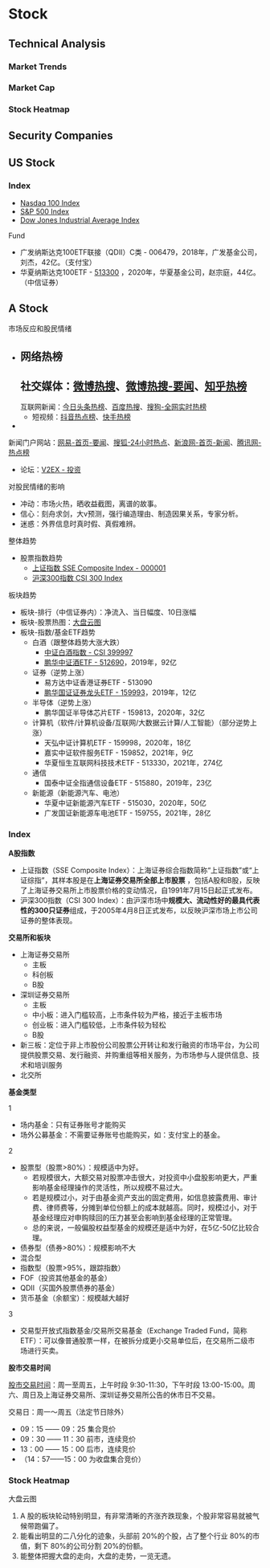 <script setup>
import { ref } from 'vue';
import NavContainer from '../components/NavContainer.vue';
import newsData from '../assets/finance/stock.json';

const data = ref(newsData);
</script>

# Stock

## Technical Analysis

### Market Trends

<NavContainer :data="data.technicalAnalysis.marketTrends"/>

### Market Cap

<NavContainer :data="data.technicalAnalysis.marketCap"/>

### Stock Heatmap

<NavContainer :data="data.technicalAnalysis.heatmap"/>

## Security Companies

<NavContainer :data="data.securityCompanies"/>

## US Stock

### Index

- [Nasdaq 100 Index](https://www.tradingview.com/chart/yZRaRQET/?symbol=NASDAQ%3ANDX)
- [S&P 500 Index](https://www.tradingview.com/chart/yZRaRQET/?symbol=SP%3ASPX)
- [Dow Jones Industrial Average Index](https://www.tradingview.com/chart/yZRaRQET/?symbol=DJ%3ADJI)

Fund

- 广发纳斯达克100ETF联接（QDII）C类 - 006479，2018年，广发基金公司，刘杰，42亿。（支付宝）
- 华夏纳斯达克100ETF - [513300](https://www.tradingview.com/chart/yZRaRQET/?symbol=SSE%3A513300)
  ，2020年，华夏基金公司，赵宗庭，44亿。（中信证券）

## A Stock

市场反应和股民情绪

- 网络热榜
  -
  社交媒体：[微博热搜](https://weibo.com/hot/search)、[微博热搜-要闻](https://weibo.com/hot/news)、[知乎热榜](https://www.zhihu.com/hot)
  -
  互联网新闻：[今日头条热榜](https://www.toutiao.com/)、[百度热搜](https://top.baidu.com/board?tab=realtime)、[搜狗-全网实时热榜](https://ie.sogou.com/top/)
  - 短视频：[抖音热点榜](https://www.douyin.com/hot)、[快手热榜](https://www.kuaishou.com/?isHome=1)
-
新闻门户网站：[网易-首页-要闻](https://www.163.com/)、[搜狐-24小时热点](https://www.sohu.com/xtopic/TURBd01ERTJNRE13)、[新浪网-首页-新闻](https://www.sina.com.cn/)、[腾讯网-热点榜](https://news.qq.com/)
- 论坛：[V2EX - 投资](https://v2ex.com/go/invest)

对股民情绪的影响

- 冲动：市场火热，晒收益截图，离谱的故事。
- 信心：刻舟求剑，大v预测，强行编造理由、制造因果关系，专家分析。
- 迷惑：外界信息时真时假、真假难辨。

整体趋势

- 股票指数趋势
  - [上证指数 SSE Composite Index - 000001](https://www.tradingview.com/chart/yZRaRQET/?symbol=SSE%3A000001)
  - [沪深300指数 CSI 300 Index](https://www.tradingview.com/chart/yZRaRQET/?symbol=SSE%3A000300)

板块趋势

- 板块-排行（中信证券内）：净流入、当日幅度、10日涨幅
- 板块-股票热图：[大盘云图](https://dapanyuntu.com/)
- 板块-指数/基金ETF趋势
  - 白酒（跟整体趋势大涨大跌）
    - [中证白酒指数 - CSI 399997](https://www.tradingview.com/chart/yZRaRQET/?symbol=SSE%3A399997)
    - [鹏华中证酒ETF - 512690](https://www.tradingview.com/chart/yZRaRQET/?symbol=SSE%3A512690)，2019年，92亿
  - 证券（逆势上涨）
    - 易方达中证香港证券ETF - 513090
    - [鹏华国证证券龙头ETF - 159993](https://www.tradingview.com/chart/yZRaRQET/?symbol=SZSE%3A159993)，2019年，12亿
  - 半导体（逆势上涨）
    - 鹏华国证半导体芯片ETF - 159813，2020年，32亿
  - 计算机（软件/计算机设备/互联网/大数据云计算/人工智能）（部分逆势上涨）
    - 天弘中证计算机ETF - 159998，2020年，18亿
    - 嘉实中证软件服务ETF - 159852，2021年，9亿
    - 华夏恒生互联网科技技术ETF - 513330，2021年，274亿
  - 通信
    - 国泰中证全指通信设备ETF - 515880，2019年，23亿
  - 新能源（新能源汽车、电池）
    - 华夏中证新能源汽车ETF - 515030，2020年，50亿
    - 广发国证新能源车电池ETF - 159755，2021年，28亿

### Index

**A股指数**

- 上证指数（SSE Composite Index）：上海证券综合指数简称“上证指数”或“上证综指”，其样本股是在**上海证券交易所全部上市股票**
  ，包括A股和B股，反映了上海证券交易所上市股票价格的变动情况，自1991年7月15日起正式发布。
- 沪深300指数（CSI 300 Index）：由沪深市场中**规模大、流动性好的最具代表性的300只证券**组成，于2005年4月8日正式发布，以反映沪深市场上市公司证券的整体表现。

**交易所和板块**

- 上海证券交易所
  - 主板
  - 科创板
  - B股
- 深圳证券交易所
  - 主板
  - 中小板：进入门槛较高，上市条件较为严格，接近于主板市场
  - 创业板：进入门槛较低，上市条件较为轻松
  - B股
- 新三板：定位于非上市股份公司股票公开转让和发行融资的市场平台，为公司提供股票交易、发行融资、并购重组等相关服务，为市场参与人提供信息、技术和培训服务
- 北交所

**基金类型**

1

- 场内基金：只有证券账号才能购买
- 场外公募基金：不需要证券账号也能购买，如：支付宝上的基金。

2

- 股票型（股票>80%）：规模适中为好。
  - 若规模很大，大额交易对股票冲击很大，对投资中小盘股影响更大，严重影响基金经理操作的灵活性，所以规模不易过大。
  - 若是规模过小，对于由基金资产支出的固定费用，如信息披露费用、审计费、律师费等，分摊到单位份额上的成本就越高。同时，规模过小，对于基金经理应对申购赎回的压力甚至会影响到基金经理的正常管理。
  - 总的来说，一般偏股权益型基金的规模还是适中为好，在5亿-50亿比较合理。
- 债券型（债券>80%）：规模影响不大
- 混合型
- 指数型（股票>95%，跟踪指数）
- FOF（投资其他基金的基金）
- QDII（买国外股票债券的基金）
- 货币基金（余额宝）：规模越大越好

3

- 交易型开放式指数基金/交易所交易基金（Exchange Traded Fund，简称ETF）：可以像普通股票一样，在被拆分成更小交易单位后，在交易所二级市场进行买卖。

**股市交易时间**

[股市交易时间](https://baike.baidu.com/item/%E8%82%A1%E5%B8%82%E4%BA%A4%E6%98%93%E6%97%B6%E9%97%B4/1579365)：周一至周五，上午时段
9:30-11:30，下午时段 13:00-15:00。周六、周日及上海证券交易所、深圳证券交易所公告的休市日不交易。

交易日：周一～周五（法定节日除外）

- 09：15 —— 09：25 集合竞价
- 09：30 —— 11：30 前市，连续竞价
- 13：00 —— 15：00 后市，连续竞价
- （14：57——15：00 为收盘集合竞价）

### Stock Heatmap

<NavContainer :data="data.aStock.heatmap"/>

大盘云图

1. A 股的板块轮动特别明显，有非常清晰的齐涨齐跌现象，个股非常容易就被气候带跑偏了。
2. 能看出明显的二八分化的迹象，头部前 20%的个股，占了整个行业 80%的市值，剩下 80%的公司分割 20%的份额。
3. 能整体把握大盘的走向，大盘的走势，一览无遗。

